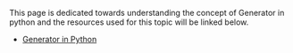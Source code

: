 This page is dedicated towards understanding the concept of Generator  in python and the resources used for this topic will be linked below.

- [Generator in Python](https://github.com/campusx-official/python-generators/blob/main/generators-demo.ipynb)

